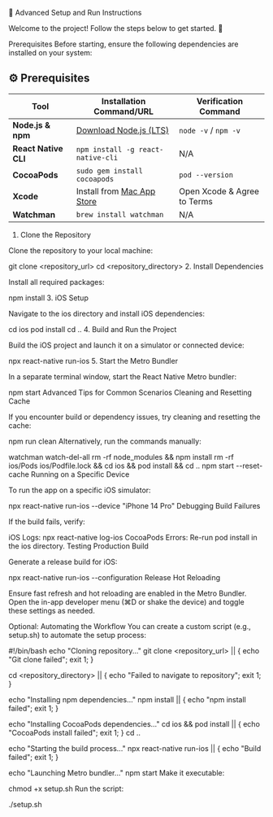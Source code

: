 🚀 Advanced Setup and Run Instructions

Welcome to the project! Follow the steps below to get started. 🎉

Prerequisites
Before starting, ensure the following dependencies are installed on your system:

## ⚙️ Prerequisites

| Tool               | Installation Command/URL                          | Verification Command    |
|--------------------|--------------------------------------------------|-------------------------|
| **Node.js & npm**   | [Download Node.js (LTS)](https://nodejs.org/)     | `node -v` / `npm -v`    |
| **React Native CLI**| `npm install -g react-native-cli`                | N/A                     |
| **CocoaPods**       | `sudo gem install cocoapods`                     | `pod --version`         |
| **Xcode**           | Install from [Mac App Store](https://apps.apple.com/) | Open Xcode & Agree to Terms |
| **Watchman**        | `brew install watchman`                          | N/A                     |


1. Clone the Repository

Clone the repository to your local machine:

git clone <repository_url>
cd <repository_directory> 2. Install Dependencies

Install all required packages:

npm install 3. iOS Setup

Navigate to the ios directory and install iOS dependencies:

cd ios
pod install
cd .. 4. Build and Run the Project

Build the iOS project and launch it on a simulator or connected device:

npx react-native run-ios 5. Start the Metro Bundler

In a separate terminal window, start the React Native Metro bundler:

npm start
Advanced Tips for Common Scenarios
Cleaning and Resetting Cache

If you encounter build or dependency issues, try cleaning and resetting the cache:

npm run clean
Alternatively, run the commands manually:

watchman watch-del-all
rm -rf node_modules && npm install
rm -rf ios/Pods ios/Podfile.lock && cd ios && pod install && cd ..
npm start --reset-cache
Running on a Specific Device

To run the app on a specific iOS simulator:

npx react-native run-ios --device "iPhone 14 Pro"
Debugging Build Failures

If the build fails, verify:

iOS Logs:
npx react-native log-ios
CocoaPods Errors: Re-run pod install in the ios directory.
Testing Production Build

Generate a release build for iOS:

npx react-native run-ios --configuration Release
Hot Reloading

Ensure fast refresh and hot reloading are enabled in the Metro Bundler. Open the in-app developer menu (⌘D or shake the device) and toggle these settings as needed.

Optional: Automating the Workflow
You can create a custom script (e.g., setup.sh) to automate the setup process:

#!/bin/bash
echo "Cloning repository..."
git clone <repository_url> || { echo "Git clone failed"; exit 1; }

cd <repository_directory> || { echo "Failed to navigate to repository"; exit 1; }

echo "Installing npm dependencies..."
npm install || { echo "npm install failed"; exit 1; }

echo "Installing CocoaPods dependencies..."
cd ios && pod install || { echo "CocoaPods install failed"; exit 1; }
cd ..

echo "Starting the build process..."
npx react-native run-ios || { echo "Build failed"; exit 1; }

echo "Launching Metro bundler..."
npm start
Make it executable:

chmod +x setup.sh
Run the script:

./setup.sh
